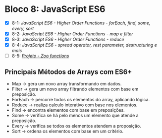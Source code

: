 # Bloco 8: JavaScript ES6

- [x] 8-1: _JavaScript ES6 - Higher Order Functions - forEach, find, some, every, sort_
- [x] 8-2: _JavaScript ES6 - Higher Order Functions - map e filter_
- [x] 8-3: _JavaScript ES6 - Higher Order Functions - reduce_
- [x] 8-4: _JavaScript ES6 - spread operator, rest parameter, destructuring e mais_
- [ ] 8-5: _[Projeto - Zoo functions]()_

## Principais Métodos de Arrays com ES6+

- Map -> gera um novo array transformando em dados.
- Filter -> gera um novo array filtrando elementos com base em preposição.
- ForEach -> percorre todos os elementos do array, aplicando lógica.
- Reduce -> realiza calculo interativo com base nos elementos.
- Find -> encontra elementos com base em preposições.
- Some -> verifica se há pelo menos um elemento que atende a preposição.
- Every -> verifica se todos os elementos atendem a proposição.
- Sort -> ordena os elementos com base em um critério.
